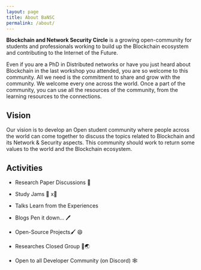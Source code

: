 ```yaml
---
layout: page
title: About BaNSC
permalink: /about/
---
```


**Blockchain and Network Security Circle** is a growing open-community for students and professionals working to build up the Blockchain ecosystem and contributing to the Internet of the Future. 

Even if you are a PhD in Distributed networks or have you just heard about Blockchain in the last workshop you attended, you are so welcome to this community. All we need is the commitment to share and grow with the community. We welcome every one across the world. Once a part of the community, you can use all the resources of the community, from the learning resources to the connections. 


## Vision

Our vision is to develop an Open student community where people across the world can come together to discuss the topics related to Blockchain and its Network & Security aspects. This community should work to return some values to the world and the Blockchain ecosystem.


## Activities

- Research Paper Discussions 📰

- Study Jams 🍟 x🍶 

- Talks Learn from the Experiences

- Blogs Pen it down... 🖊️

- Open-Source Projects🖌️ 😄

- Researches Closed Group 👥🌏

- Open to all Developer Community (on Discord) 🕸️


